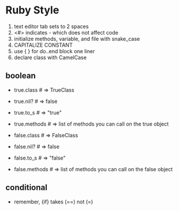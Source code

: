 # Ruby Style #
1. text editor tab sets to 2 spaces
2. <#> indicates <comment> - which does not affect code
3. initialize methods, variable, and file with snake_case
4. CAPITALIZE CONSTANT
5. use { } for do..end block one liner
6. declare class with CamelCase

## boolean ##
- true.class          # => TrueClass
- true.nil?           # => false
- true.to_s           # => "true"
- true.methods        # => list of methods you can call on the true object

- false.class         # => FalseClass
- false.nil?          # => false
- false.to_s          # => "false"
- false.methods       # => list of methods you can call on the false object

## conditional ##
- remember, {if} takes (==) not (=)
